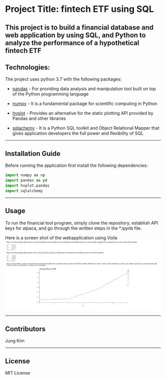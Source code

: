 
# Project Title: fintech ETF using SQL


This project is to build a financial database and web application by using SQL, and Python to analyze the performance of a hypothetical fintech ETF
---

## Technologies:

The project uses python 3.7 with the following packages:

* [pandas](https://pandas.pydata.org/) - For providing data analysis and manipulation tool built on top of the Python programming language

* [numpy](https://numpy.org/doc/stable/) - It is a fundamental package for scientific computing in Python

* [hvplot](https://hvplot.holoviz.org/) - Provides an alternative for the static plotting API provided by Pandas and other libraries

* [sqlachemy](https://www.sqlalchemy.org/) - It is a Python SQL toolkit and Object Relational Mapper that gives application developers the full power and flexibility of SQL

---

## Installation Guide


Before running the application first install the following dependencies:

```python
import numpy as np
import pandas as pd
import hvplot.pandas
import sqlalchemy
```

---

## Usage

To run the financial tool program, simply clone the repository,  establish API keys for alpaca, and go through the written steps in the *.ipynb file.

Here is a screen shot of the webapplication using Voila
![Screenshot](image.jpg)


---

## Contributors

Jung Kim



---

## License

MIT License
